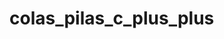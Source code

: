 # colas_pilas_c_plus_plus

<div class="pdf-container loaded" data-file="https://raw.githubusercontent.com/jorgeabad/colas_pilas_c_plus_plus/422a56f2fa4e678e1a1627e7c787b5c87def869c/docs/Doc.pdf" data-worker="/assets/pdf/worker-de03a6262fe73d7da5661d85cbb46962.js" data-bcmap-dir="https://render.githubusercontent.com/pdf/">
<canvas class="pdf-page" data-page="0" height="2588" width="2000"></canvas><canvas class="pdf-page" data-page="1" height="2588" width="2000"></canvas><canvas class="pdf-page" data-page="2" height="2588" width="2000"></canvas><canvas class="pdf-page" data-page="3" height="2588" width="2000"></canvas><canvas class="pdf-page" data-page="4" height="2588" width="2000"></canvas><canvas class="pdf-page" data-page="5" height="2588" width="2000"></canvas><canvas class="pdf-page" data-page="6" height="2588" width="2000"></canvas><canvas class="pdf-page" data-page="7" height="2588" width="2000"></canvas><canvas class="pdf-page" data-page="8" height="2588" width="2000"></canvas><canvas class="pdf-page" data-page="9" height="2588" width="2000"></canvas><canvas class="pdf-page" data-page="10" height="2588" width="2000"></canvas><canvas class="pdf-page" data-page="11" height="2588" width="2000"></canvas><canvas class="pdf-page" data-page="12" height="2588" width="2000"></canvas><canvas class="pdf-page" data-page="13" height="2588" width="2000"></canvas><canvas class="pdf-page" data-page="14" height="2588" width="2000"></canvas><canvas class="pdf-page" data-page="15" height="2588" width="2000"></canvas><canvas class="pdf-page" data-page="16" height="2588" width="2000"></canvas><canvas class="pdf-page" data-page="17" height="2588" width="2000"></canvas><canvas class="pdf-page" data-page="18" height="2588" width="2000"></canvas><canvas class="pdf-page" data-page="19" height="2588" width="2000"></canvas><canvas class="pdf-page" data-page="20" height="2588" width="2000"></canvas><canvas class="pdf-page" data-page="21" height="2588" width="2000"></canvas><canvas class="pdf-page" data-page="22" height="2588" width="2000"></canvas><canvas class="pdf-page" data-page="23" height="2588" width="2000"></canvas><canvas class="pdf-page" data-page="24" height="2588" width="2000"></canvas><canvas class="pdf-page" data-page="25" height="2588" width="2000"></canvas><canvas class="pdf-page" data-page="26" height="2588" width="2000"></canvas><canvas class="pdf-page" data-page="27" height="2588" width="2000"></canvas><canvas class="pdf-page" data-page="28" height="2588" width="2000"></canvas><canvas class="pdf-page" data-page="29" height="2588" width="2000"></canvas><canvas class="pdf-page" data-page="30" height="2588" width="2000"></canvas><canvas class="pdf-page" data-page="31" height="2588" width="2000"></canvas><canvas class="pdf-page" data-page="32" height="2588" width="2000"></canvas><canvas class="pdf-page" data-page="33" height="2588" width="2000"></canvas><canvas class="pdf-page" data-page="34" height="2588" width="2000"></canvas><canvas class="pdf-page" data-page="35" height="2588" width="2000"></canvas><canvas class="pdf-page" data-page="36" height="2588" width="2000"></canvas><canvas class="pdf-page" data-page="37" height="2588" width="2000"></canvas><canvas class="pdf-page" data-page="38" height="2588" width="2000"></canvas><canvas class="pdf-page" data-page="39" height="2588" width="2000"></canvas><canvas class="pdf-page" data-page="40" height="2588" width="2000"></canvas><canvas class="pdf-page" data-page="41" height="2588" width="2000"></canvas><canvas class="pdf-page" data-page="42" height="2588" width="2000"></canvas><canvas class="pdf-page" data-page="43" height="2588" width="2000"></canvas><canvas class="pdf-page" data-page="44" height="2588" width="2000"></canvas><canvas class="pdf-page" data-page="45" height="2588" width="2000"></canvas><canvas class="pdf-page" data-page="46" height="2588" width="2000"></canvas><canvas class="pdf-page" data-page="47" height="2588" width="2000"></canvas><canvas class="pdf-page" data-page="48" height="2588" width="2000"></canvas></div>
